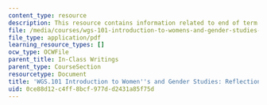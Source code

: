 ```yaml
---
content_type: resource
description: This resource contains information related to end of term reflections.
file: /media/courses/wgs-101-introduction-to-womens-and-gender-studies-fall-2014/0ce88d12c4ff8bcf977dd2431a85f75d_MITWGS_101F14_Reflections.pdf
file_type: application/pdf
learning_resource_types: []
ocw_type: OCWFile
parent_title: In-Class Writings
parent_type: CourseSection
resourcetype: Document
title: 'WGS.101 Introduction to Women''s and Gender Studies: Reflections'
uid: 0ce88d12-c4ff-8bcf-977d-d2431a85f75d
---
```

